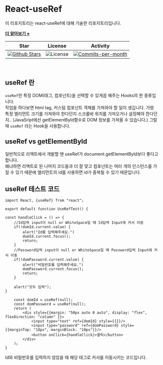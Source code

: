 # React-useRef

이 리포지토리는 react-useRef에 대해 기술한 리포지토리입니다. <br />

<a href="https://github.com/devncore/devncore"><strong>더 알아보기 »</strong></a>
 
| Star | License | Activity |
|:----:|:-------:|:--------:|
| <a href="https://github.com/devncore/docs/stargazers"><img src="https://img.shields.io/github/stars/devncore/docs" alt="Github Stars"></a> | <img src="https://img.shields.io/github/license/devncore/docs" alt="License"> | <a href="https://github.com/devncore/docs/pulse"><img src="https://img.shields.io/github/commit-activity/m/devncore/docs" alt="Commits-per-month"></a> |

<br />

## useRef 란
`useRef`란 특정 DOM(태그, 컴포넌트)을 선택할 수 있게끔 해주는 Hooks의 한 종류입니다.    
작업을 하다보면 html tag, 커스텀 컴포넌트 객체를 가져와야 할 일이 생깁니다. 가령 특정 엘리먼트 크기를 가져와야 한다던지 스크롤바 위치를 가져오거나 설정해야 한다던지.. (JavaSript에선 getElementById함수로 DOM 정보를 가져올 수 있습니다.) 그럴 때 `useRef` 라는 Hook을 사용합니다.

## useRef vs getElementById
일반적으로 리액트에서 개발할 땐 useRef가 document.getElementById보다 좋다고 합니다.    
왜냐하면 리액트로 된 나머지 코드들과 더 잘 맞고 컴포넌트는 여러 개의 인스턴스를 가질 수 있기 때문에 엘리먼트의 id를 사용하면 id가 중복될 수 있기 때문입니다.

## useRef 테스트 코드
```JSX
import React, {useRef} from "react";

export default function UseRefTest() {

const handleClick = () => {
    //Id입력 input이 null or WhiteSpace일 때 Id입력 Input에 커서 이동
    if(!domId.current.value) {
        alert("Id를 입력해주세요.")
        domId.current.focus();
        return;
    }
    //Password입력 input이 null or WhiteSpace일 때 Password입력 Input에 커서 이동
    if(!domPassword.current.value) {
        alert("비밀번호를 입력해주세요.")
        domPassword.current.focus();
        return;
    }

    alert("모두 입력");
}

    const domId = useRef(null);
    const domPassword = useRef(null);
    return (
        <div style={{margin: "50px auto 0 auto", display: "flex", flexDirection: "column" }}>
            <input type="text" ref={domId} style={{}}/>
            <input type="password" ref={domPassword} style={{marginTop: "10px", marginBlock: "10px"}}/>
            <button onClick={handleClick}>클릭</button>
        </div>
    );
}
```

Id와 비밀번호를 입력하지 않았을 때 해당 태그로 커서를 이동시키는 코드입니다.
